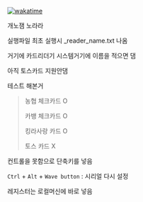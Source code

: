 [![wakatime](https://wakatime.com/badge/github/rkdmf0000/scard_lock.svg)](https://wakatime.com/badge/github/rkdmf0000/scard_lock)

개노잼 노라라

실행파일 최초 실행시
_reader_name.txt 나옴

거기에 카드리더기 시스템거기에  이름을 적으면 댐

아직 토스카드 지원안댐

테스트 해본거
> 농협 체크카드 O
> 
> 카뱅 체크카드 O
> 
> 킹라사랑 카드 O
> 
> 토스 카드 X

컨트롤을 못함으로 단축키를 넣음

`Ctrl` + `Alt` + `Wave button` : 시리얼 다시 설정


레지스터는 로컬머신에 바로 넣음